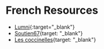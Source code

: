 # French Resources

* [Lumni](https://www.lumni.fr/){:target="_blank"}
* [Soutien67](http://soutien67.free.fr/francais/francais_exercices.htm){target: "_blank"}
* [Les coccinelles](http://www.les-coccinelles.fr/){target: "_blank"}
